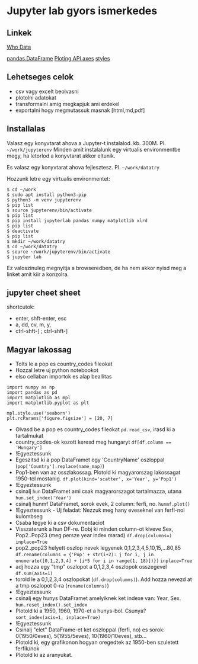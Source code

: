 # Jupyter lab gyors ismerkedes

## Linkek

[Who Data](https://www.who.int/healthinfo/statistics/mortality_rawdata/en/)

[pandas.DataFrame](https://pandas.pydata.org/pandas-docs/stable/reference/frame.html)
[Ploting API axes](https://matplotlib.org/3.1.1/api/axes_api.html)
[styles](https://matplotlib.org/3.1.1/gallery/style_sheets/style_sheets_reference.html)

## Lehetseges celok

* csv vagy excelt beolvasni
* plotolni adatokat
* transformalni amig megkapjuk ami erdekel
* exportalni hogy megmutassuk masnak [html,md,pdf] 

## Installalas

Valasz egy konyvtarat ahova a Jupyter-t instalalod. kb. 300M. Pl. `~/work/jupyterenv`
Minden amit instalalunk egy virtualis environmentbe megy, ha letorlod a konyvtarat akkor eltunik.

Es valasz egy konyvtarat ahova fejlesztesz. Pl. `~/work/datatry`

Hozzunk letre egy virtualis environmentet:

```
$ cd ~/work
$ sudo apt install python3-pip
$ python3 -m venv jupyterenv
$ pip list
$ source jupyterenv/bin/activate
$ pip list
$ pip install jupyterlab pandas numpy matplotlib xlrd
$ pip list
$ deactivate
$ pip list
$ mkdir ~/work/datatry
$ cd ~/work/datatry
$ source ~/work/jupyterenv/bin/activate
$ jupyter lab
```

Ez valoszinuleg megnyitja a browseredben, de ha nem akkor nyisd meg a linket amit kiir a konzolra.


## jupyter cheet sheet

shortcutok:

* enter, shft-enter, esc
* a, dd, cv, m, y, 
* ctrl-shft-\[ ; ctrl-shft-\]

## Magyar lakossag

* Tolts le a pop es country_codes fileokat
* Hozzal letre uj python notebookot
* elso cellaban importok es alap beallitas

```
import numpy as np
import pandas as pd
import matplotlib as mpl
import matplotlib.pyplot as plt

mpl.style.use('seaborn')
plt.rcParams['figure.figsize'] = [20, 7]
```

* Olvasd be a pop es country_codes fileokat `pd.read_csv`, irasd ki a tartalmukat
* country_codes-ok kozott keresd meg hungaryt `df[df.column == 'Hungary']`
* !Egyeztessunk
* Egeszitsd ki a pop DataFramet egy 'CountryName' oszloppal (`pop['Country'].replace(name_map)`)
* Pop1-ben van az osszlakossag. Plotold ki magyarorszag lakossagat 1950-tol mostanig. `df.plot(kind='scatter', x='Year', y='Pop1')`
* !Egyeztessunk
* csinalj `hun` DataFramet ami csak magyarorszagot tartalmazza, utana `hun.set_index('Year')`
* csinalj hunmf DataFramet, sorok evek, 2 column: ferfi, no. `hunmf.plot()`
* !Egyeztessunk - Uj feladat: Nezzuk meg hany eveseknel van ferfi-noi kulombseg
* Csaba tegye ki a csv dokumentaciot
* Visszaterunk a hun DF-re. Dobj ki minden column-ot kiveve Sex, Pop2..Pop23 (meg persze year index marad) `df.drop(columns=)` `inplace=True`
* pop2..pop23 helyett oszlop nevek legyenek 0,1,2,3,4,5,10,15,...80,85 `df.rename(columns = {'Pop' + str(i+2): j for i, j in enumerate([0,1,2,3,4] + [i*5 for i in range(1, 18)])})` `inplace=True`
* adj hozza egy "tmp" oszlopot a 0,1,2,3,4 oszlopok osszegevel `df.sum(axis=1)`
* torold le a 0,1,2,3,4 oszlopokat (`df.drop(columns)`). Add hozza nevezd at a tmp oszlopot 0-ra (`rename(columns)`)
* !Egyeztessunk
* csinalj egy hunys DataFramet amelyiknek ket indexe van: Year, Sex. `hun.reset_index().set_index`
* Plotold ki a 1950, 1960, 1970-et a hunys-bol. Csunya? `sort_index(axis=1, inplace=True)`
* !Egyeztessunk
* Csinalj "elet" DataFrame-et ket oszloppal (ferfi, no) es sorok: 0(1950/0eves), 5(1955/5eves), 10(1960/10eves), stb...
* Plotold ki, egy grafikonon hogyan oregedtek az 1950-ben szuletett ferfik/nok
* Plotold ki az aranyukat.
